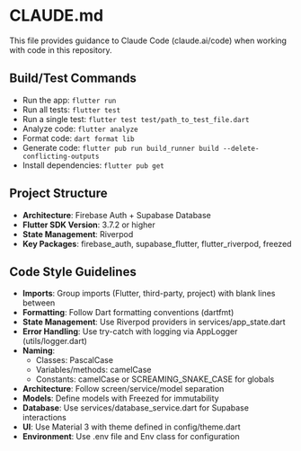 # CLAUDE.md

This file provides guidance to Claude Code (claude.ai/code) when working with code in this repository.

## Build/Test Commands
- Run the app: `flutter run`
- Run all tests: `flutter test`
- Run a single test: `flutter test test/path_to_test_file.dart`
- Analyze code: `flutter analyze`
- Format code: `dart format lib`
- Generate code: `flutter pub run build_runner build --delete-conflicting-outputs`
- Install dependencies: `flutter pub get`

## Project Structure
- **Architecture**: Firebase Auth + Supabase Database
- **Flutter SDK Version**: 3.7.2 or higher
- **State Management**: Riverpod
- **Key Packages**: firebase_auth, supabase_flutter, flutter_riverpod, freezed

## Code Style Guidelines
- **Imports**: Group imports (Flutter, third-party, project) with blank lines between
- **Formatting**: Follow Dart formatting conventions (dartfmt)
- **State Management**: Use Riverpod providers in services/app_state.dart
- **Error Handling**: Use try-catch with logging via AppLogger (utils/logger.dart)
- **Naming**: 
  - Classes: PascalCase
  - Variables/methods: camelCase
  - Constants: camelCase or SCREAMING_SNAKE_CASE for globals
- **Architecture**: Follow screen/service/model separation
- **Models**: Define models with Freezed for immutability
- **Database**: Use services/database_service.dart for Supabase interactions
- **UI**: Use Material 3 with theme defined in config/theme.dart
- **Environment**: Use .env file and Env class for configuration